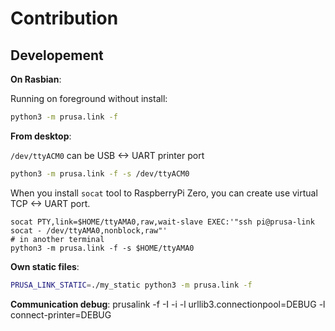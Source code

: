 # Contribution

## Developement

**On Rasbian**:

Running on foreground without install:

```sh
python3 -m prusa.link -f
```

**From desktop**:

`/dev/ttyACM0` can be USB <-> UART printer port

```sh
python3 -m prusa.link -f -s /dev/ttyACM0
```

When you install `socat` tool to RaspberryPi Zero, you can create use
virtual TCP <-> UART port.

```
socat PTY,link=$HOME/ttyAMA0,raw,wait-slave EXEC:'"ssh pi@prusa-link socat - /dev/ttyAMA0,nonblock,raw"'
# in another terminal
python3 -m prusa.link -f -s $HOME/ttyAMA0
```

**Own static files**:

```sh
PRUSA_LINK_STATIC=./my_static python3 -m prusa.link -f
```

**Communication debug**:
prusalink -f -I -i -l urllib3.connectionpool=DEBUG -l connect-printer=DEBUG
